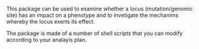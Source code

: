 This package can be used to examine whether a locus (mutation/genomic site) has an impact on a phenotype and to invetigate the mechanims whereby the locus exerts its effect.

The package is made of a number of shell scripts that you can modify according to your analayis plan.
